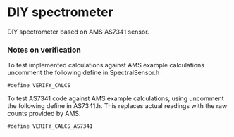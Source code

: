 # DIY spectrometer

DIY spectrometer based on AMS AS7341 sensor.

### Notes on verification

To test implemented calculations against AMS example calculations uncomment the following define in SpectralSensor.h

    #define VERIFY_CALCS

To test AS7341 code against AMS example calculations, using uncomment the following define in AS7341.h. This replaces actual readings with the raw counts provided by AMS.

    #define VERIFY_CALCS_AS7341
